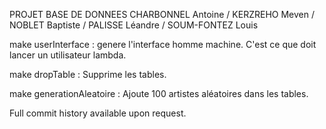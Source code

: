 PROJET BASE DE DONNEES
CHARBONNEL Antoine / KERZREHO Meven / NOBLET Baptiste / PALISSE Léandre / SOUM-FONTEZ Louis

make userInterface : genere l'interface homme machine. C'est ce que doit lancer un utilisateur lambda.

make dropTable : Supprime les tables.

make generationAleatoire :  Ajoute 100 artistes aléatoires dans les tables.


Full commit history available upon request.
